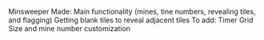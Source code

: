 Minsweeper
Made:
Main functionality (mines, tine numbers, revealing tiles, and flagging)
Getting blank tiles to reveal adjacent tiles
To add:
Timer
Grid Size and mine number customization
